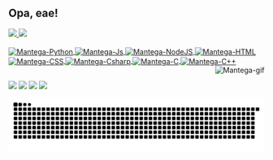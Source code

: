 ## Opa, eae!
 <div>
  <a href="https://github.com/manteguinha">
  <img height="180em" src="https://github-readme-stats.vercel.app/api?username=manteguinha&show_icons=true&theme=tokyonight&include_all_commits=true&count_private=true"/>
  <img height="180em" src="https://github-readme-stats.vercel.app/api/top-langs/?username=manteguinha&layout=default&langs_count=7&theme=tokyonight"/>
</div>
<div style="display: inline_block"><br>
  <img align="center" alt="Mantega-Python" height="30" width="40" src="https://cdn.jsdelivr.net/gh/devicons/devicon/icons/python/python-original.svg">
  <img align="center" alt="Mantega-Js" height="30" width="40" src="https://cdn.jsdelivr.net/gh/devicons/devicon/icons/javascript/javascript-plain.svg">
  <img align="center" alt="Mantega-NodeJS" height="30" width="40" src="https://cdn.jsdelivr.net/gh/devicons/devicon/icons/nodejs/nodejs-original-wordmark.svg">
  <img align="center" alt="Mantega-HTML" height="30" width="40" src="https://cdn.jsdelivr.net/gh/devicons/devicon/icons/html5/html5-plain.svg">
  <img align="center" alt="Mantega-CSS" height="30" width="40" src="https://cdn.jsdelivr.net/gh/devicons/devicon/icons/css3/css3-plain.svg">
  <img align="center" alt="Mantega-Csharp" height="30" width="40" src="https://cdn.jsdelivr.net/gh/devicons/devicon/icons/csharp/csharp-plain.svg">
  <img align="center" alt="Mantega-C" height="30" width="40" src="https://cdn.jsdelivr.net/gh/devicons/devicon/icons/c/c-plain.svg">
  <img align="center" alt="Mantega-C++" height="30" width="40" src="https://cdn.jsdelivr.net/gh/devicons/devicon/icons/cplusplus/cplusplus-plain.svg">
  <img align="right" alt="Mantega-gif" src="https://cdn.discordapp.com/attachments/818921810665406534/875860860805996604/Webp.net-gifmaker_1.gif">
</div>
  
  ##
   
<div> 
  <!--<a href="https://chat.whatsapp.com/HL4MEew2EzB188MJirvaF1"><img alt="WhatsApp" src="https://img.shields.io/badge/grupo%20do%20whatsapp-25D366?style=for-the-badge&logo=whatsapp&logoColor=white"/></a>-->
  <a href="https://instagram.com/manteguinha_mantega" target="_blank"><img src="https://img.shields.io/badge/-Instagram-%23E4405F?style=for-the-badge&logo=instagram&logoColor=white" target="_blank"></a>
  <a href="https://www.linkedin.com/in/marcos-vinicius-336a8411b" target="_blank"><img src="https://img.shields.io/badge/-LinkedIn-%230077B5?style=for-the-badge&logo=linkedin&logoColor=white" target="_blank"></a> 	
  <a href="https://twitter.com/mantega_peidou" target="_blank"><img src="https://img.shields.io/badge/Twitter-1DA1F2?style=for-the-badge&logo=twitter&logoColor=white" target="_blank"></a> 	
 <a href="https://www.twitch.tv/manteguinha_mantega" target="_blank"><img src="https://img.shields.io/badge/Twitch-9146FF?style=for-the-badge&logo=twitch&logoColor=white" target="_blank"></a>
 
  ![Snake animation](https://github.com/manteguinha/manteguinha/blob/output/github-contribution-grid-snake.svg)
 
</div>
